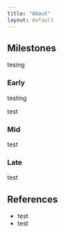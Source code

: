```yaml
---
title: "About"
layout: default
---
```


## Milestones
tesing

### Early
testing

test


### Mid
test

### Late
test

## References
* test
* test
